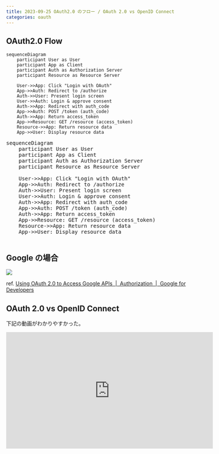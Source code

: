 ```yaml
---
title: 2023-09-25 OAuth2.0 のフロー / OAuth 2.0 vs OpenID Connect
categories: oauth
---
```


## OAuth2.0 Flow

```mermaid
sequenceDiagram
    participant User as User
    participant App as Client
    participant Auth as Authorization Server
    participant Resource as Resource Server

    User->>App: Click "Login with OAuth"
    App->>Auth: Redirect to /authorize
    Auth->>User: Present login screen
    User->>Auth: Login & approve consent
    Auth->>App: Redirect with auth_code
    App->>Auth: POST /token (auth_code)
    Auth->>App: Return access_token
    App->>Resource: GET /resource (access_token)
    Resource->>App: Return resource data
    App->>User: Display resource data
```

<pre class="mermaid">
sequenceDiagram
    participant User as User
    participant App as Client
    participant Auth as Authorization Server
    participant Resource as Resource Server

    User->>App: Click "Login with OAuth"
    App->>Auth: Redirect to /authorize
    Auth->>User: Present login screen
    User->>Auth: Login & approve consent
    Auth->>App: Redirect with auth_code
    App->>Auth: POST /token (auth_code)
    Auth->>App: Return access_token
    App->>Resource: GET /resource (access_token)
    Resource->>App: Return resource data
    App->>User: Display resource data

</pre>

<script type="module">
import mermaid from 'https://cdn.jsdelivr.net/npm/mermaid@10/dist/mermaid.esm.min.mjs';
mermaid.initialize({ startOnLoad: true });
</script>

## Google の場合

![](https://developers.google.com/static/identity/protocols/oauth2/images/flows/authorization-code.png)

ref. [Using OAuth 2.0 to Access Google APIs  \|  Authorization  \|  Google for Developers](https://developers.google.com/identity/protocols/oauth2)

## OAuth 2.0 vs OpenID Connect

下記の動画がわかりやすかった。

<iframe width="560" height="315" src="https://www.youtube.com/embed/PKPj_MmLq5E?si=Tw06XUkdcvmYNAqM&amp;start=752" title="YouTube video player" frameborder="0" allow="accelerometer; autoplay; clipboard-write; encrypted-media; gyroscope; picture-in-picture; web-share" allowfullscreen></iframe>
